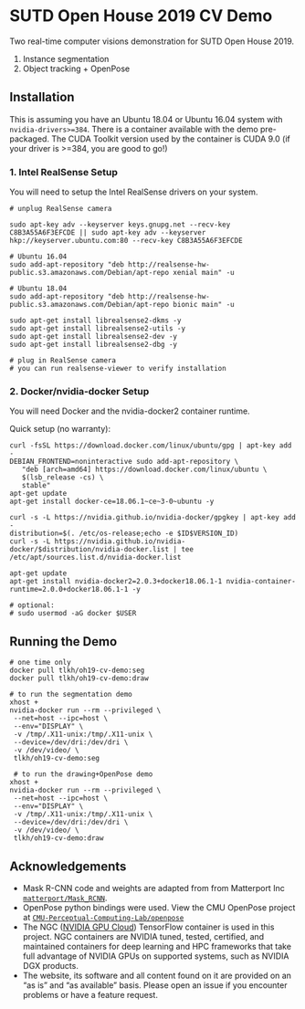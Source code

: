 # SUTD Open House 2019 CV Demo

Two real-time computer visions demonstration for SUTD Open House 2019.

1. Instance segmentation
2. Object tracking + OpenPose

## Installation

This is assuming you have an Ubuntu 18.04 or Ubuntu 16.04 system with `nvidia-drivers>=384`. There is a container available with the demo pre-packaged. The CUDA Toolkit version used by the container is CUDA 9.0 (if your driver is >=384, you are good to go!)

### 1. Intel RealSense Setup

You will need to setup the Intel RealSense drivers on your system.

```
# unplug RealSense camera

sudo apt-key adv --keyserver keys.gnupg.net --recv-key C8B3A55A6F3EFCDE || sudo apt-key adv --keyserver hkp://keyserver.ubuntu.com:80 --recv-key C8B3A55A6F3EFCDE

# Ubuntu 16.04
sudo add-apt-repository "deb http://realsense-hw-public.s3.amazonaws.com/Debian/apt-repo xenial main" -u

# Ubuntu 18.04
sudo add-apt-repository "deb http://realsense-hw-public.s3.amazonaws.com/Debian/apt-repo bionic main" -u

sudo apt-get install librealsense2-dkms -y
sudo apt-get install librealsense2-utils -y
sudo apt-get install librealsense2-dev -y
sudo apt-get install librealsense2-dbg -y

# plug in RealSense camera
# you can run realsense-viewer to verify installation
```

### 2. Docker/nvidia-docker Setup

You will need Docker and the nvidia-docker2 container runtime.

Quick setup (no warranty):

```
curl -fsSL https://download.docker.com/linux/ubuntu/gpg | apt-key add -
DEBIAN_FRONTEND=noninteractive sudo add-apt-repository \
   "deb [arch=amd64] https://download.docker.com/linux/ubuntu \
   $(lsb_release -cs) \
   stable"
apt-get update
apt-get install docker-ce=18.06.1~ce~3-0~ubuntu -y

curl -s -L https://nvidia.github.io/nvidia-docker/gpgkey | apt-key add -
distribution=$(. /etc/os-release;echo -e $ID$VERSION_ID)
curl -s -L https://nvidia.github.io/nvidia-docker/$distribution/nvidia-docker.list | tee /etc/apt/sources.list.d/nvidia-docker.list

apt-get update
apt-get install nvidia-docker2=2.0.3+docker18.06.1-1 nvidia-container-runtime=2.0.0+docker18.06.1-1 -y

# optional:
# sudo usermod -aG docker $USER
```

## Running the Demo

```
# one time only
docker pull tlkh/oh19-cv-demo:seg
docker pull tlkh/oh19-cv-demo:draw

# to run the segmentation demo
xhost +
nvidia-docker run --rm --privileged \
 --net=host --ipc=host \
 --env="DISPLAY" \
 -v /tmp/.X11-unix:/tmp/.X11-unix \
 --device=/dev/dri:/dev/dri \
 -v /dev/video/ \
 tlkh/oh19-cv-demo:seg

 # to run the drawing+OpenPose demo
xhost +
nvidia-docker run --rm --privileged \
 --net=host --ipc=host \
 --env="DISPLAY" \
 -v /tmp/.X11-unix:/tmp/.X11-unix \
 --device=/dev/dri:/dev/dri \
 -v /dev/video/ \
 tlkh/oh19-cv-demo:draw
```

## Acknowledgements

* Mask R-CNN code and weights are adapted from from Matterport Inc [`matterport/Mask_RCNN`](https://github.com/matterport/Mask_RCNN).
* OpenPose python bindings were used. View the CMU OpenPose project at [`CMU-Perceptual-Computing-Lab/openpose`](https://github.com/CMU-Perceptual-Computing-Lab/openpose)
* The NGC ([NVIDIA GPU Cloud](https://www.nvidia.com/en-sg/gpu-cloud/)) TensorFlow container is used in this project. NGC containers are NVIDIA tuned, tested, certified, and maintained containers for deep learning and HPC frameworks that take full advantage of NVIDIA GPUs on supported systems, such as NVIDIA DGX products.
* The website, its software and all content found on it are provided on an “as is” and “as available” basis. Please open an issue if you encounter problems or have a feature request.

